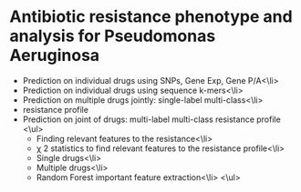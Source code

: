 # Antibiotic resistance phenotype and analysis for Pseudomonas Aeruginosa

<ul>
<li>Prediction on individual drugs using SNPs, Gene Exp, Gene P/A<\li>
<li>Prediction on individual drugs using sequence k-mers<\li>
<li>Prediction on multiple drugs jointly: single-label multi-class<\li>
<li>resistance profile
<li>Prediction on joint of drugs: multi-label multi-class resistance profile
<\ul>
<ul>
<li>Finding relevant features to the resistance<\li>
<li>χ 2 statistics to find relevant features to the resistance profile<\li>
<li>Single drugs<\li>
<li>Multiple drugs<\li>
<li>Random Forest important feature extraction<\li>
<\ul>
